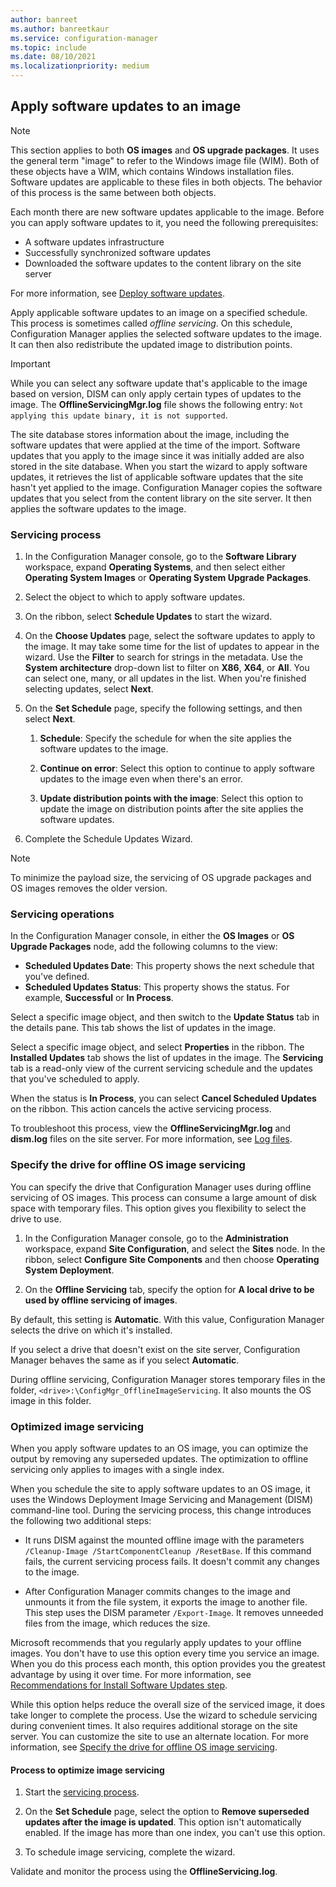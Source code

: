 ```yaml
---
author: banreet
ms.author: banreetkaur
ms.service: configuration-manager
ms.topic: include
ms.date: 08/10/2021
ms.localizationpriority: medium
---
```


## Apply software updates to an image

> [!NOTE]
> This section applies to both **OS images** and **OS upgrade packages**. It uses the general term "image" to refer to the Windows image file (WIM). Both of these objects have a WIM, which contains Windows installation files. Software updates are applicable to these files in both objects. The behavior of this process is the same between both objects.

Each month there are new software updates applicable to the image. Before you can apply software updates to it, you need the following prerequisites:

- A software updates infrastructure
- Successfully synchronized software updates
- Downloaded the software updates to the content library on the site server

For more information, see [Deploy software updates](../../../sum/deploy-use/deploy-software-updates.md).

Apply applicable software updates to an image on a specified schedule. This process is sometimes called *offline servicing*. On this schedule, Configuration Manager applies the selected software updates to the image. It can then also redistribute the updated image to distribution points.

> [!IMPORTANT]
> While you can select any software update that's applicable to the image based on version, DISM can only apply certain types of updates to the image. The **OfflineServicingMgr.log** file shows the following entry: `Not applying this update binary, it is not supported`.<!-- SCCMDocs issue 1324 -->

The site database stores information about the image, including the software updates that were applied at the time of the import. Software updates that you apply to the image since it was initially added are also stored in the site database. When you start the wizard to apply software updates, it retrieves the list of applicable software updates that the site hasn't yet applied to the image. Configuration Manager copies the software updates that you select from the content library on the site server. It then applies the software updates to the image.

### Servicing process

1. In the Configuration Manager console, go to the **Software Library** workspace, expand **Operating Systems**, and then select either **Operating System Images** or **Operating System Upgrade Packages**.

1. Select the object to which to apply software updates.

1. On the ribbon, select **Schedule Updates** to start the wizard.

1. On the **Choose Updates** page, select the software updates to apply to the image. It may take some time for the list of updates to appear in the wizard. Use the **Filter** to search for strings in the metadata. Use the **System architecture** drop-down list to filter on **X86**, **X64**, or **All**. You can select one, many, or all updates in the list. When you're finished selecting updates, select **Next**.

1. On the **Set Schedule** page, specify the following settings, and then select **Next**.

    1. **Schedule**: Specify the schedule for when the site applies the software updates to the image.

    1. **Continue on error**: Select this option to continue to apply software updates to the image even when there's an error.

    1. **Update distribution points with the image**: Select this option to update the image on distribution points after the site applies the software updates.

1. Complete the Schedule Updates Wizard.

> [!NOTE]
> To minimize the payload size, the servicing of OS upgrade packages and OS images removes the older version.

### Servicing operations

In the Configuration Manager console, in either the **OS Images** or **OS Upgrade Packages** node, add the following columns to the view:

- **Scheduled Updates Date**: This property shows the next schedule that you've defined.
- **Scheduled Updates Status**: This property shows the status. For example, **Successful** or **In Process**.

Select a specific image object, and then switch to the **Update Status** tab in the details pane. This tab shows the list of updates in the image.

Select a specific image object, and select **Properties** in the ribbon. The **Installed Updates** tab shows the list of updates in the image. The **Servicing** tab is a read-only view of the current servicing schedule and the updates that you've scheduled to apply.

When the status is **In Process**, you can select **Cancel Scheduled Updates** on the ribbon. This action cancels the active servicing process.

To troubleshoot this process, view the **OfflineServicingMgr.log** and **dism.log** files on the site server. For more information, see [Log files](../../../core/plan-design/hierarchy/log-files.md).

### Specify the drive for offline OS image servicing

<!--1358924-->

You can specify the drive that Configuration Manager uses during offline servicing of OS images. This process can consume a large amount of disk space with temporary files. This option gives you flexibility to select the drive to use.

1. In the Configuration Manager console, go to the **Administration** workspace, expand **Site Configuration**, and select the **Sites** node. In the ribbon, select **Configure Site Components** and then choose **Operating System Deployment**.

1. On the **Offline Servicing** tab, specify the option for **A local drive to be used by offline servicing of images**.

By default, this setting is **Automatic**. With this value, Configuration Manager selects the drive on which it's installed.

If you select a drive that doesn't exist on the site server, Configuration Manager behaves the same as if you select **Automatic**.

During offline servicing, Configuration Manager stores temporary files in the folder, `<drive>:\ConfigMgr_OfflineImageServicing`. It also mounts the OS image in this folder.

### Optimized image servicing

<!--3555951-->

When you apply software updates to an OS image, you can optimize the output by removing any superseded updates. The optimization to offline servicing only applies to images with a single index.

When you schedule the site to apply software updates to an OS image, it uses the Windows Deployment Image Servicing and Management (DISM) command-line tool. During the servicing process, this change introduces the following two additional steps:

- It runs DISM against the mounted offline image with the parameters `/Cleanup-Image /StartComponentCleanup /ResetBase`. If this command fails, the current servicing process fails. It doesn't commit any changes to the image.

- After Configuration Manager commits changes to the image and unmounts it from the file system, it exports the image to another file. This step uses the DISM parameter `/Export-Image`. It removes unneeded files from the image, which reduces the size.

Microsoft recommends that you regularly apply updates to your offline images. You don't have to use this option every time you service an image. When you do this process each month, this option provides you the greatest advantage by using it over time. For more information, see [Recommendations for Install Software Updates step](../../understand/install-software-updates.md#recommendations).

While this option helps reduce the overall size of the serviced image, it does take longer to complete the process. Use the wizard to schedule servicing during convenient times. It also requires additional storage on the site server. You can customize the site to use an alternate location. For more information, see [Specify the drive for offline OS image servicing](#specify-the-drive-for-offline-os-image-servicing).

#### Process to optimize image servicing

1. Start the [servicing process](#servicing-process).

1. On the **Set Schedule** page, select the option to **Remove superseded updates after the image is updated**. This option isn't automatically enabled. If the image has more than one index, you can't use this option.

1. To schedule image servicing, complete the wizard.

Validate and monitor the process using the **OfflineServicing.log**.
